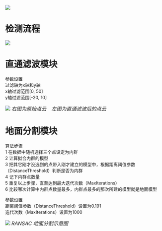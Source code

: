 ![][image1]

# 检测流程
![][image2]    

# 直通滤波模块  
参数设置  
过滤轴为x轴和y轴  
x轴过滤范围[0, 50]  
y轴过滤范围[-20, 10]

![][image3]
*<font size=3>右图为原始点云 &ensp; 左图为直通滤波后的点云</font>*


# 地面分割模块    

算法步骤    
1 在数据中随机选择三个点设定为内群  
2 计算拟合内群的模型  
3 把其它刚才没选到的点带入刚才建立的模型中，根据距离阈值参数（DistanceThreshold）判断是否为内群  
4 记下内群点数量  
5 重复以上步骤，直至达到最大迭代次数（MaxIterations）  
6 比较哪次计算中内群点数量最多，内群点最多的那次所建的模型就是地面模型
  
参数设置  
距离阈值参数（DistanceThreshold）设置为0.191  
迭代次数（MaxIterations）设置为1000  

![][image4]
*<font size=3>RANSAC 地面分割示意图</font>*

[//]:#(reference)
[image1]:./exhibition/PointCloudDetection.gif
[image2]:./exhibition/flow_chat.png
[image3]:./exhibition/pass_through.png
[image4]:./exhibition/RANSAC.png
